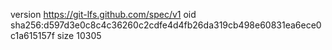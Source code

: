 version https://git-lfs.github.com/spec/v1
oid sha256:d597d3e0c8c4c36260c2cdfe4d4fb26da319cb498e60831ea6ece0c1a615157f
size 10305
